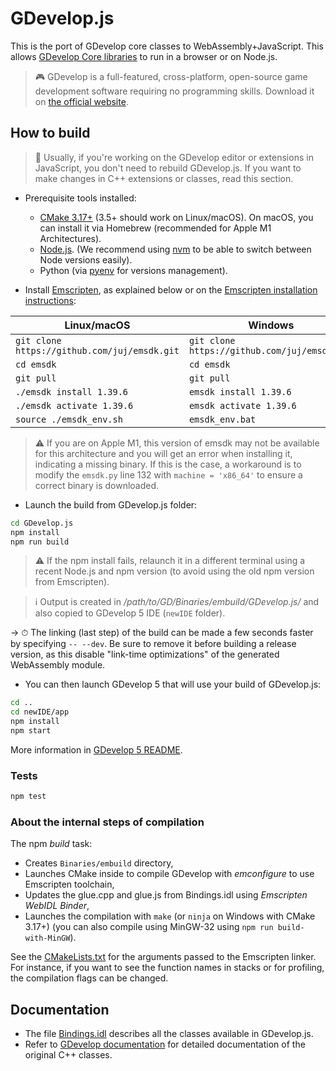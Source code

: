# GDevelop.js

This is the port of GDevelop core classes to WebAssembly+JavaScript. This allows [GDevelop Core libraries](https://github.com/4ian/GDevelop) to run in a browser or on Node.js.

> 🎮 GDevelop is a full-featured, cross-platform, open-source game development software requiring no programming skills. Download it on [the official website](https://gdevelop.io).

## How to build

> 👋 Usually, if you're working on the GDevelop editor or extensions in JavaScript, you don't need to rebuild GDevelop.js. If you want to make changes in C++ extensions or classes, read this section.

- Prerequisite tools installed:
  - [CMake 3.17+](http://www.cmake.org/) (3.5+ should work on Linux/macOS). On macOS, you can install it via Homebrew (recommended for Apple M1 Architectures).
  - [Node.js](https://nodejs.org/). (We recommend using [nvm](https://github.com/nvm-sh/nvm) to be able to switch between Node versions easily).
  - Python (via [pyenv](https://github.com/pyenv/pyenv) for versions management).

- Install [Emscripten](https://github.com/kripken/emscripten), as explained below or on the [Emscripten installation instructions](http://kripken.github.io/emscripten-site/docs/getting_started/downloads.html):

| Linux/macOS                                  | Windows                                      |
| -------------------------------------------- | -------------------------------------------- |
| `git clone https://github.com/juj/emsdk.git` | `git clone https://github.com/juj/emsdk.git` |
| `cd emsdk`                                   | `cd emsdk`                                   |
| `git pull`                                   | `git pull`                                   |
| `./emsdk install 1.39.6`                     | `emsdk install 1.39.6`                       |
| `./emsdk activate 1.39.6`                    | `emsdk activate 1.39.6`                      |
| `source ./emsdk_env.sh`                      | `emsdk_env.bat`                              |

> ⚠️ If you are on Apple M1, this version of emsdk may not be available for this architecture and you will get an error when installing it, indicating a missing binary. If this is the case, a workaround is to modify the `emsdk.py` line 132 with `machine = 'x86_64'` to ensure a correct binary is downloaded.

- Launch the build from GDevelop.js folder:

```bash
cd GDevelop.js
npm install
npm run build
```

> ⚠️ If the npm install fails, relaunch it in a different terminal using a recent Node.js and npm version (to avoid using the old npm version from Emscripten).

> ℹ️ Output is created in _/path/to/GD/Binaries/embuild/GDevelop.js/_ and also copied to GDevelop 5 IDE (`newIDE` folder).

-> ⏱ The linking (last step) of the build can be made a few seconds faster by specifying `-- --dev`. Be sure to remove it before building a release version, as this disable "link-time optimizations" of the generated WebAssembly module.

- You can then launch GDevelop 5 that will use your build of GDevelop.js:

```bash
cd ..
cd newIDE/app
npm install
npm start
```

More information in [GDevelop 5 README](https://github.com/4ian/GDevelop/blob/master/newIDE/README.md).

### Tests

```bash
npm test
```

### About the internal steps of compilation

The npm _build_ task:

- Creates `Binaries/embuild` directory,
- Launches CMake inside to compile GDevelop with _emconfigure_ to use Emscripten toolchain,
- Updates the glue.cpp and glue.js from Bindings.idl using _Emscripten WebIDL Binder_,
- Launches the compilation with `make` (or `ninja` on Windows with CMake 3.17+) (you can also compile using MinGW-32 using `npm run build-with-MinGW`).

See the [CMakeLists.txt](./CMakeLists.txt) for the arguments passed to the Emscripten linker. For instance, if you want to see the function names in stacks or for profiling, the compilation flags can be changed.

## Documentation

- The file [Bindings.idl](https://github.com/4ian/GDevelop/blob/master/GDevelop.js/Bindings/Bindings.idl) describes all the classes available in GDevelop.js.
- Refer to [GDevelop documentation](https://docs.gdevelop.io/GDCore%20Documentation/) for detailed documentation of the original C++ classes.
